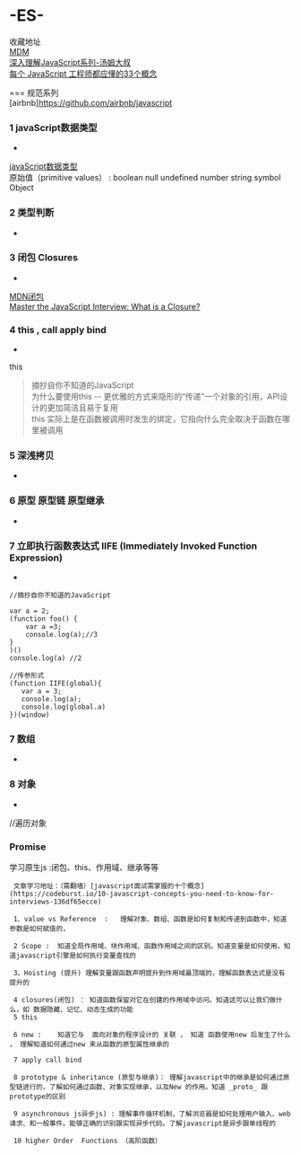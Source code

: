 # -ES-

收藏地址  
[MDM](https://github.com/jobbole/awesome-javascript-cn)  
[深入理解JavaScript系列-汤姆大叔](http://www.cnblogs.com/TomXu/archive/2011/12/15/2288411.html)  
[每个 JavaScript 工程师都应懂的33个概念](https://github.com/stephentian/33-js-concepts)  


=== 规范系列   
[airbnb]https://github.com/airbnb/javascript


### 1 javaScript数据类型
-

[javaScript数据类型](https://developer.mozilla.org/zh-CN/docs/Web/JavaScript/Data_structures)  
原始值（primitive values） :  boolean null undefined number string symbol
Object

### 2 类型判断
-
     

### 3 闭包 Closures
-
[MDN闭包](https://developer.mozilla.org/zh-CN/docs/Web/JavaScript/Closures)  
[Master the JavaScript Interview: What is a Closure?](https://medium.com/javascript-scene/master-the-javascript-interview-what-is-a-closure-b2f0d2152b36)

### 4 this , call apply bind 
-
this 
 >摘抄自你不知道的JavaScript  
 为什么要使用this -- 更优雅的方式来隐形的“传递”一个对象的引用，API设计的更加简洁且易于复用  
 this 实际上是在函数被调用时发生的绑定，它指向什么完全取决于函数在哪里被调用


### 5 深浅拷贝
-


### 6 原型 原型链 原型继承
-


###  7 立即执行函数表达式 IIFE (Immediately Invoked Function Expression)
-

```
//摘抄自你不知道的JavaScript

var a = 2;
(function foo() {
    var a =3;
    console.log(a);//3
}
)()
console.log(a) //2

//传参形式
(function IIFE(global){
   var a = 3;
   console.log(a);
   console.log(global.a)
})(window)
```


### 7 数组
-


### 8 对象
-
//遍历对象


### Promise





























学习原生js :闭包、this、作用域、继承等等

     文章学习地址：（需翻墙）[javascript面试需掌握的十个概念](https://codeburst.io/10-javascript-concepts-you-need-to-know-for-interviews-136df65ecce)

     1、value vs Reference  :   理解对象、数组、函数是如何复制和传递到函数中，知道参数是如何赋值的，

     2 Scope :  知道全局作用域、块作用域、函数作用域之间的区别。知道变量是如何使用，知道javascript引擎是如何执行变量查找的

     3、Hoisting (提升) 理解变量跟函数声明提升到作用域最顶端的，理解函数表达式是没有提升的

     4 closures(闭包) ： 知道函数保留对它在创建的作用域中访问。知道这可以让我们做什么，如 数据隐藏、记忆、动态生成的功能
     5 this

     6 new :    知道它与  面向对象的程序设计的 关联 ， 知道 函数使用new 后发生了什么 ， 理解知道如何通过new 来从函数的原型属性继承的

     7 apply call bind

     8 prototype & inheritance (原型与继承)： 理解javascript中的继承是如何通过原型链进行的，了解如何通过函数、对象实现继承，以及New 的作用。知道 _proto_ 跟 prototype的区别

     9 asynchronous js异步js) : 理解事件循环机制，了解浏览器是如何处理用户输入、web 请求、和一般事件。能够正确的识别跟实现异步代码。了解javascript是异步跟单线程的

     10 higher Order  Functions （高阶函数）

